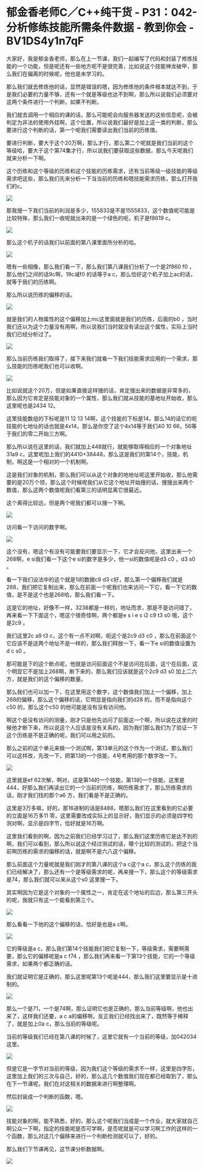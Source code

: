 # 郁金香老师C／C++纯干货 - P31：042-分析修练技能所需条件数据 - 教到你会 - BV1DS4y1n7qF

大家好，我是郁金香老师，那么在上一节课，我们一起编写了代码和封装了修炼技能的一个功能，但是呢还有一些地方呢不是很完善，比如说这个技能神龙破甲，那么我们在偏离的时候呢，他也是未学习的。

那么我们就去修炼他的话，显然是错误的嗯，因为修炼他的条件根本就达不到，于是我们必要的力量不够，还有一个就是等级也达不到啊，那么所以说我们必须要对这两个条件进行一个判断，如果不判断。

我们就去调用一个相应的课的话，那么可能呢会向服务器发送的这些信息呢，会被判定为非法的使用外挂啊，这个位置，所以说我们最好是加上这一类的判断，那么要进行这个判断的话，第一个呢我们需要读出我们当前的历练值。

要进行判断，要大于这个20万啊，那么才行，那么第二个呢就是我们当前的这个等级哈，要大于这个第74集才行，所以说我们要获取这些数据，那么今天呢我们就来分析一下啊。

这个历练和这个等级的历练和这个技能的历练需求，还有当前等级一级技能的等级需求吧这些，那么我们先来分析一下当当前的历练和嗯技能需求历练，那么打开我们的c。



![](img/8519acace7443aa8eb0fea765170e150_1.png)

那我搜一下我们当前的利润是多少，155833是不是1555833，这个数值呢可能是比较特殊，那么我们一收呢就出来的是一个绿色的呃，机子是f8619 c。



![](img/8519acace7443aa8eb0fea765170e150_3.png)

那么这个机子的话我们以前面的第八课里面所分析的哈。

![](img/8519acace7443aa8eb0fea765170e150_5.png)

嗯有一些相像，那么我们看一下，那么我们第八课我们分析了一个是2f860 f0 ，那么他们之间的话9c啊，19c减f0 的话等于a c，那么恰好这个机子加上ac的话，就等于我们的历练啊。

那么所以说历练的偏移的话。

![](img/8519acace7443aa8eb0fea765170e150_7.png)

就是我们的人物属性的这个偏移加上mc这里面就是我们的历练，后面的b0 ，当时我们还以为这个力量没有用啊，所以说我们当时就没有读出这个属性，实际上当时我们已经分析过了。



![](img/8519acace7443aa8eb0fea765170e150_9.png)

那么当前历练我们取得了，接下来我们就看一下我们技能需求应用的一个需求，那么技能的历练呢我们也可以收啊。



![](img/8519acace7443aa8eb0fea765170e150_11.png)

比如说就这个20万，但是如果直接这样搜的话，肯定搜出来的数据是非常多的，那么因为它肯定是技能对象的一个属性，那么我们就从技能的基地址开始收，那么这里呢也是2434 12。

这里技能数组的下标呢是11 12 13 14啊，这个技能的下标是14，那么14的话它的呃技能的七地址的话也就是4x14，那么是你空了这个4x14等于我们40 10 66，56等于我们的零二开始三方啊。

那么所以说在这里的话，我们就加上448就行，就能够取得相应的一个对象地址31a9 c，这里呢加上我们的4410+38448，那么这是我们的第14个，技能，机制，啊这是一个相对的一个机制啊。

这是我们对象的机制，那么我们可以从这个对象的地地址呢这里开始收，那么他需要的是20万个领，那么这个时候呢我们从它这个地址开始搜的话，搜搜出来两个数值，那么这两个数值呢我们看第三的话明显离它很最近。

这个离得比较远，但是两个呢我们都可以搜一下啊。

![](img/8519acace7443aa8eb0fea765170e150_13.png)

访问看一下访问的数字啊。

![](img/8519acace7443aa8eb0fea765170e150_15.png)

这个没有，嗯这个有没有可能要我们要显示一下，它才会反问他，这里出来一个268啊，e si我们看一下这个e si的数字是多少，他一si的数值呢是d3 c0 ，d3 s0 。

看一下我们设法中的这个就是1i的数据c9 d3 c好，那么第一个偏移我们就是268，我们把它复制出来，那么在前面一个呢我们也来访问一下它，看一下它的数值，是不是这个也是268哈，那么我们看一下。

这是它的地址，好像不一样，3238都是一样的，地址而求，那是不是访问错了，再来看一下下面这个，嗯这个很奇怪啊，两个都是e s i e s i2 c9 t3 s0 哦，这个是2c9 。

我们这里2c a9 t3 c，这个有一点不对啊，呃这个是2c9 d3 c0 ，那么在前面这个它应该不是这两个地址不是一样的，那么我们释放一下，看一下e si的数值设置为d c s0 。

那可能是下的这个断点呢，他就是访问前面这个不是访问在后面，这个在后面，这个明显它不是加上268啊，断下来的，那么我们应该就是这个2c9 d3 s0 加上二六方，就是我们的这个偏移的数量。

那么我们也可以加一下，在这里用这个数字，这个数值我们加上一个偏移，加上268的偏移，那么这个偏移的话，它明显是指向我们的d28 的，而不是指向这个c50 的，那么这个c50 的他可能是没有没有访问他。

啊这个是没有访问的测量，刚才只是他先访问了前面这一个啊，所以说在这里的时候他才断下来，所以说这个人应该是没有关系的，因为我们那么我们为了验证一下这个历练是不是正确的呢，我们可以用之前的。

那么之前的这个单元来做一个测试啊，第13单元的这个作为一个测试，那么我们可以这样改，先改一下，把第13的一个技能，4号考用的那个数字改一下。



![](img/8519acace7443aa8eb0fea765170e150_17.png)

这里就是ef 62次解，啊对，这是第14的一个技能，第13的一个技能，这里是444，好那么我们再读出它的一个当前的历练，啊历练需求了，那么历练需求的话，刚才我们找的那个a6 方，我们看是不是正确的。

这里是3万多嘛，好的，那16进制的话是8488，嗯那么我们在这里看到的它必要的立面是16万多11 零，这里需要改成实际上的显示好，我们显示的必须是四字检测对啊，显示是四字节，恰好就是16万啊。

这里我们看到的啊，因为之前我们已经学习过了，那么我们这里历练它是达不到的啊，我们可以看到，那么所以说这个经过测试的话，哪个比较的测试的，把这个当前啊历练的需求的偏移的话，就是啊不是六八这个偏移。

那么前面这个力量呢就是我们刚才的第八课的这个a c这个a c，那么这个历练的我们已经解决了，那么还有一个是等级需求的呢，再来搜一下，那么这个的等级需求是74，那么我们就可以来从这个s0 这里搜一下。

其实啊因为它是这个对象的一个属性之一，肯定在这个地址的后边，那么第三开头的呢，我就只有这一个能看到第三个。



![](img/8519acace7443aa8eb0fea765170e150_19.png)

那么看看一下他的这个偏移的话，恰好是也是a c啊。

![](img/8519acace7443aa8eb0fea765170e150_21.png)

它的等级是a c，那么我们第14个技能我们把它复制一下，等级需求，需要啊需要，那么它的偏移呢是a c f74 ，那么我们再来看一下第13个技能，它的一个等级需求，如果两个都正确的话。

我们就证明它是正确的，那么这里呢第13个呢是444，那么我们这里要显示是十进制的。

![](img/8519acace7443aa8eb0fea765170e150_23.png)

那么一个是71，一个是74啊，那么证明它也是正确的，那么当前等级啊，他也出来了，这样我们还要，a c a的偏移啊，反正我们已经找出来了，既然等于稀释了，就是加上0a c，那么当前的等级呢。

当前的等级我们已经在第八课的时候了，这里它就有一个当前的等级，加042034这里。

![](img/8519acace7443aa8eb0fea765170e150_25.png)

但是它是一字节对当前的等级，因为我们这个等级的需求不一样，这里是四字形，这里加上我们的三次与自己，好的，那么这几个数值我们现在都已经取到了，那么在下一节课呢，我们在对这相关的数据来进行啊整理啊。

然后封装成一个判断的函数，嗯。

![](img/8519acace7443aa8eb0fea765170e150_27.png)

技能对象的啊，能不熟悉，好的，那么这个呢我们当成是一个作业，就大家就自己啊公众一下啊，指定的技能呢是否可学啊，是否呢就是可以学习啊工作的这样的一个函数，那么对这几个偏移来进行一个判断检测就可以了，好的。

那么我们下节课再见，这节课分析数据啊。

![](img/8519acace7443aa8eb0fea765170e150_29.png)